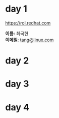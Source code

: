 # day 1

https://rol.redhat.com

__이름:__ 최국현<br/>
__이메일__: tang@linux.com<br/>


# day 2

# day 3

# day 4